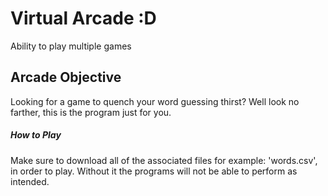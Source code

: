 # Virtual Arcade :D
Ability to play multiple games
## Arcade Objective
Looking for a game to quench your word guessing thirst? Well look no farther, this is the program just for you. 
##### How to Play
Make sure to download all of the associated files for example: 'words.csv', in order to play. Without it the programs will not be able to perform as intended. 

